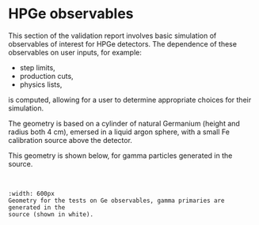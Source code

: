 # HPGe observables

This section of the validation report involves basic
simulation of observables of interest for HPGe detectors. The
dependence of these observables on user inputs, for example:

- step limits,
- production cuts,
- physics lists,

is computed, allowing for a user to determine appropriate choices
for their simulation.

The geometry is based on a cylinder of natural Germanium (height and radius both
4 cm), emersed in a liquid argon sphere, with a small Fe calibration source
above the detector.

This geometry is shown below, for gamma particles generated in the source.

&nbsp;

```{figure} ./_img/observables/vis-observables-ge-gdml.output.jpeg
:width: 600px
Geometry for the tests on Ge observables, gamma primaries are generated in the
source (shown in white).
```
